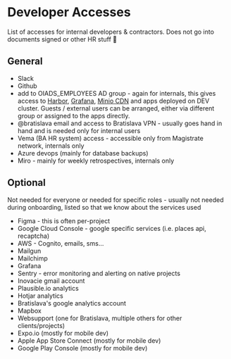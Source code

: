 # Developer Accesses

List of accesses for internal developers & contractors. Does not go into documents signed or other HR stuff 🙂

## General

- Slack
- Github
- add to OIADS_EMPLOYEES AD group - again for internals, this gives access to [Harbor](https://harbor.bratislava.sk/), [Grafana](https://grafana.bratislava.sk/), [Minio CDN](https://cdn.bratislava.sk/) and apps deployed on DEV cluster. Guests / external users can be arranged, either via different group or assigned to the apps directly.
- @bratislava email and access to Bratislava VPN - usually goes hand in hand and is needed only for internal users
- Vema (BA HR system) access - accessible only from Magistrate network, internals only
- Azure devops (mainly for database backups)
- Miro - mainly for weekly retrospectives, internals only

## Optional

Not needed for everyone or needed for specific roles - usually not needed during onboarding, listed so that we know about the services used

- Figma - this is often per-project
- Google Cloud Console - google specific services (i.e. places api, recaptcha)
- AWS - Cognito, emails, sms...
- Mailgun
- Mailchimp
- Grafana
- Sentry - error monitoring and alerting on native projects
- Inovacie gmail account
- Plausible.io analytics
- Hotjar analytics
- Bratislava's google analytics account
- Mapbox
- Websupport (one for Bratislava, multiple others for other clients/projects)
- Expo.io (mostly for mobile dev)
- Apple App Store Connect (mostly for mobile dev)
- Google Play Console (mostly for mobile dev)
